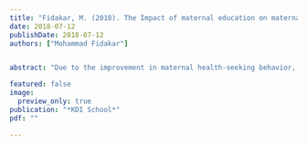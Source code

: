 ```yaml
---
title: "Fidakar, M. (2018). The Impact of maternal education on maternal health seeing behavior (Master degree dissertation, KDI School).""
date: 2018-07-12
publishDate: 2018-07-12
authors: ["Mohammad Fidakar"]


abstract: "Due to the improvement in maternal health-seeking behavior, Afghanistan witnessed more than a 70 percent reduction in maternal mortality between 1990 and 2015. This study is designed to investigate the impact of maternal education on maternal health-seeking behavior in Afghanistan. In this quantitative research, cross-sectional data from the 2015 AfDHS (Afghanistan Demographic and Health Survey) is utilized. The data analysis was performed using STATA software. By employing OLS and Fixed Effect regressions, the effect of maternal education on antenatal care visits and delivery is estimated by region and ethnicity. The model is validated using possible controlling variables to find the pure effect of maternal education on maternal health habits. The study found that there is a significantly positive effect of maternal education on the number of visits and a strong negative effect on deliveries performed by untrained birth attendants in Afghanistan. Furthermore, the study found that the impact varies across different different ethnic groups and regions, meaning that maternal education is positively correlated with maternal health-seeking behavior across all nationalities and residents, with the highest impact on the Hazara ethnic group and rural residents. These findings call for policymakers to pay great attention to increasing investment in maternal education, considering incentives, and imposing compulsory schooling laws as important factors that can help to remove rural difficulties and socio-cultural barriers to women's education. Ultimately, improved maternal education will enhance maternal health-seeking behavior."

featured: false
image:
  preview_only: true
publication: "*KDI School*"
pdf: ""

---
```


